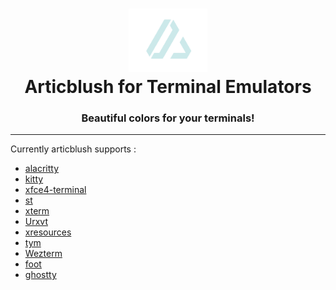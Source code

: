 <h1 align="center">
	<img src="https://github.com/articblush/.github/blob/main/src/articblush56.png" width="25%" alt="Logo"/><br/>
	Articblush for Terminal Emulators</a>
  </h1>

 <h3 align="center">Beautiful colors for your terminals!</h3>

---

Currently articblush supports :

- [alacritty](https://github.com/articblush/articblush-terminals/blob/main/alacritty/alacritty.toml)
- [kitty](https://github.com/articblush/articblush-terminals/blob/main/kitty/colors.conf)
- [xfce4-terminal](https://github.com/articblush/articblush-terminals/blob/main/terminal/terminalrc)
- [st](https://github.com/articblush/articblush-terminals/blob/main/st/xresources)
- [xterm](https://github.com/articblush/articblush-terminals/blob/main/xresources/xresources)
- [Urxvt](https://github.com/articblush/articblush-terminals/blob/main/xresources/xresources)
- [xresources](https://github.com/articblush/articblush-terminals/blob/main/xresources/xresources)
- [tym](https://github.com/articblush/articblush-terminals/blob/main/tym/theme.lua)
- [Wezterm](https://github.com/articblush/articblush-terminals/tree/main/wezterm)
- [foot](https://codeberg.org/dnkl/foot)
- [ghostty](https://github.com/articblush/articblush-terminals/blob/main/ghostty/config)
